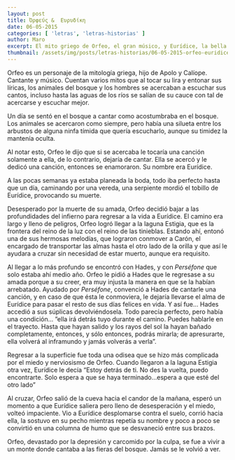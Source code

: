 ```yaml
---
layout: post
title: Ὀρφεύς &  Ευρυδίκη
date: 06-05-2015
categories: [ 'letras', 'letras-historias' ]
author: Maro
excerpt: El mito griego de Orfeo, el gran músico, y Eurídice, la bella ninfa.
thumbnail: /assets/img/posts/letras-historias/06-05-2015-orfeo-euridice-1.jpg
---
```


Orfeo es un personaje de la mitología griega, hijo de Apolo y Calíope. Cantante y músico. Cuentan varios mitos que al tocar su lira y entonar sus líricas, los animales del bosque y los hombres se acercaban a escuchar sus cantos, incluso hasta las aguas de los ríos se salían de su cauce con tal de acercarse y escuchar mejor.

Un día se sentó en el bosque a cantar como acostumbraba en el bosque. Los animales se acercaron como siempre, pero había una silueta entre los arbustos de alguna ninfa tímida que quería escucharlo, aunque su timidez la mantenía oculta.

Al notar esto, Orfeo le dijo que si se acercaba le tocaría una canción solamente a ella, de lo contrario, dejaría de cantar. Ella se acercó y le dedicó una canción, entonces se enamoraron. Su nombre era Eurídice.

A las pocas semanas ya estaba planeada la boda, todo iba perfecto hasta que un día, caminando por una vereda, una serpiente mordió el tobillo de Eurídice, provocando su muerte.

Desesperado por la muerte de su amada, Orfeo decidió bajar a las profundidades del infierno para regresar a la vida a Eurídice. El camino era largo y lleno de peligros, Orfeo logró llegar a la laguna Estigia, que es la frontera del reino de la luz con el reino de las tinieblas. Estando ahí, entonó una de sus hermosas melodías, que lograron conmover a Carón, el encargado de transportar las almas hasta el otro lado de la orilla y que así le ayudara a cruzar sin necesidad de estar muerto, aunque era requisito.

Al llegar a lo más profundo se encontró con Hades, y con *Perséfone* que solo estaba ahí medio año. Orfeo le pidió a Hades que le regresase a su amada porque a su creer, era muy injusta la manera en que se la habían arrebatado. Ayudado por *Perséfone*, convenció a Hades de cantarle una canción, y en caso de que ésta le conmoviera, le dejaría llevarse el alma de Eurídice para pasar el resto de sus días felices en vida. Y así fue… Hades accedió a sus súplicas devolviéndosela. Todo parecía perfecto, pero había una condición… ”ella irá detrás tuyo durante el camino. Puedes hablarle en el trayecto. Hasta que hayan salido y los rayos del sol la hayan bañado completamente, entonces, y sólo entonces, podrás mirarla; de apresurarte, ella volverá al inframundo y jamás volverás a  verla”.

Regresar a la superficie fue toda una odisea que se hizo más complicada por el miedo y nerviosismo de Orfeo. Cuando llegaron a la laguna Estigia otra vez, Eurídice le decía “Estoy detrás de ti. No des la vuelta, puedo encontrarte. Solo espera a que se haya terminado…espera a que esté del otro lado”

Al cruzar, Orfeo salió de la cueva hacia el candor de la mañana, esperó un momento a que Eurídice saliera pero lleno de desesperación y el miedo, volteó impaciente. Vio a Eurídice desplomarse contra el suelo, corrió hacia ella, la sostuvo en su pecho mientras repetía su nombre y poco a poco se convirtió en una columna de humo que se desvaneció entre sus brazos. 

Orfeo, devastado por la depresión y carcomido por la culpa, se fue a vivir a un monte donde cantaba a las fieras del bosque. Jamás se le volvió a ver.